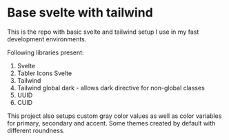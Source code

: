 # Base svelte with tailwind 

This is the repo with basic svelte and tailwind setup I use in my fast development environments. 

Following libraries present:
1. Svelte 
2. Tabler Icons Svelte 
3. Tailwind
4. Tailwind global dark - allows dark directive for non-global classes
5. UUID
6. CUID

This project also setups custom gray color values as well as color variables for primary, secondary and accent. Some themes created by default with different roundness.
